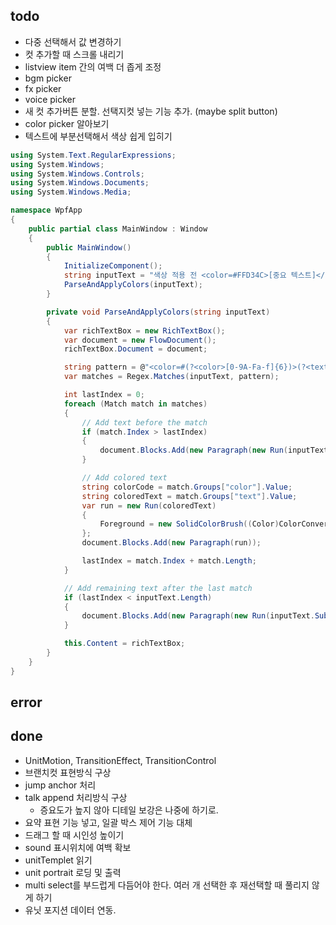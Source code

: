 ﻿## todo

- 다중 선택해서 값 변경하기
- 컷 추가할 때 스크롤 내리기
- listview item 간의 여백 더 좁게 조정
- bgm picker
- fx picker
- voice picker
- 새 컷 추가버튼 분할. 선택지컷 넣는 기능 추가. (maybe split button)
- color picker 알아보기
- 텍스트에 부분선택해서 색상 쉽게 입히기
```csharp
using System.Text.RegularExpressions;
using System.Windows;
using System.Windows.Controls;
using System.Windows.Documents;
using System.Windows.Media;

namespace WpfApp
{
    public partial class MainWindow : Window
    {
        public MainWindow()
        {
            InitializeComponent();
            string inputText = "색상 적용 전 <color=#FFD34C>[중요 텍스트]</color>색상 적용 후";
            ParseAndApplyColors(inputText);
        }

        private void ParseAndApplyColors(string inputText)
        {
            var richTextBox = new RichTextBox();
            var document = new FlowDocument();
            richTextBox.Document = document;

            string pattern = @"<color=#(?<color>[0-9A-Fa-f]{6})>(?<text>.*?)<\/color>";
            var matches = Regex.Matches(inputText, pattern);

            int lastIndex = 0;
            foreach (Match match in matches)
            {
                // Add text before the match
                if (match.Index > lastIndex)
                {
                    document.Blocks.Add(new Paragraph(new Run(inputText.Substring(lastIndex, match.Index - lastIndex))));
                }

                // Add colored text
                string colorCode = match.Groups["color"].Value;
                string coloredText = match.Groups["text"].Value;
                var run = new Run(coloredText)
                {
                    Foreground = new SolidColorBrush((Color)ColorConverter.ConvertFromString($"#{colorCode}"))
                };
                document.Blocks.Add(new Paragraph(run));

                lastIndex = match.Index + match.Length;
            }

            // Add remaining text after the last match
            if (lastIndex < inputText.Length)
            {
                document.Blocks.Add(new Paragraph(new Run(inputText.Substring(lastIndex))));
            }

            this.Content = richTextBox;
        }
    }
}
```

## error

## done

- UnitMotion, TransitionEffect, TransitionControl
- 브랜치컷 표현방식 구상
- jump anchor 처리
- talk append 처리방식 구상
  - 증요도가 높지 않아 디테일 보강은 나중에 하기로.
- 요약 표현 기능 넣고, 일괄 박스 제어 기능 대체
- 드래그 할 때 시인성 높이기
- sound 표시위치에 여백 확보
- unitTemplet 읽기
- unit portrait 로딩 및 출력
- multi select를 부드럽게 다듬어야 한다. 여러 개 선택한 후 재선택할 때 풀리지 않게 하기
- 유닛 포지션 데이터 연동.
